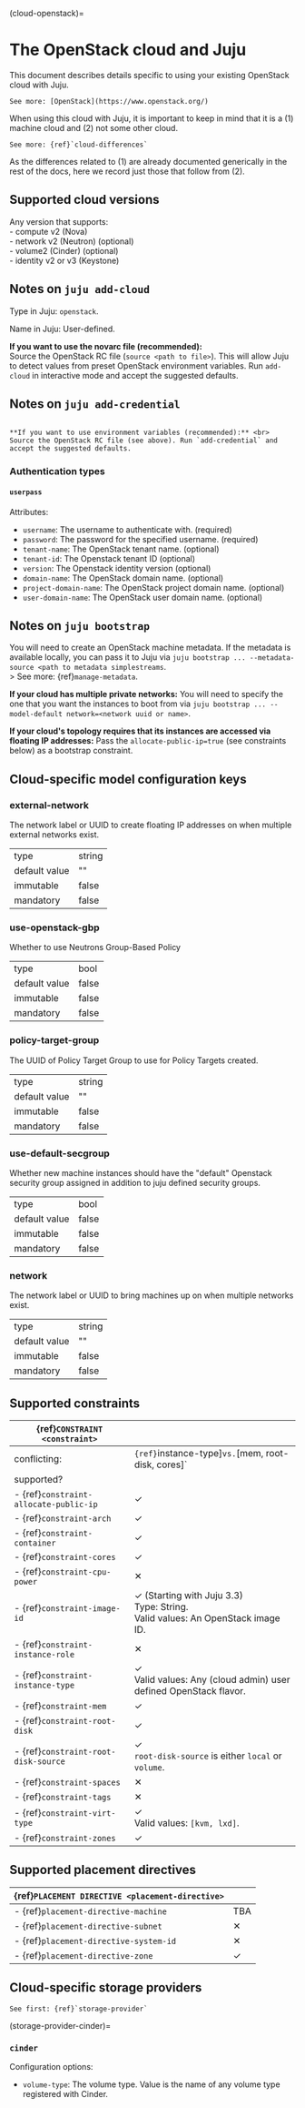 (cloud-openstack)=
# The OpenStack cloud and Juju

This document describes details specific to using your existing OpenStack cloud with Juju.

```{ibnote}
See more: [OpenStack](https://www.openstack.org/)
```

When using this cloud with Juju, it is important to keep in mind that it is a (1) machine cloud and (2) not some other cloud.

```{ibnote}
See more: {ref}`cloud-differences`
```

As the differences related to (1) are already documented generically in the rest of the docs, here we record just those that follow from (2).

## Supported cloud versions

Any version that supports: <br> - compute v2 (Nova) <br> - network v2 (Neutron) (optional) <br> - volume2 (Cinder) (optional) <br> - identity v2 or v3 (Keystone)

## Notes on `juju add-cloud`

Type in Juju: `openstack`.

Name in Juju: User-defined.

**If you want to use the novarc file (recommended):** <br> Source the OpenStack RC file (`source <path to file>`). This will allow Juju to detect values from preset OpenStack environment variables. Run `add-cloud` in interactive mode and accept the suggested defaults.

## Notes on `juju add-credential`

```{important}

**If you want to use environment variables (recommended):** <br> Source the OpenStack RC file (see above). Run `add-credential` and accept the suggested defaults.

```

### Authentication types

#### `userpass`

Attributes:

- `username`: The username to authenticate with. (required)
- `password`: The password for the specified username. (required)
- `tenant-name`: The OpenStack tenant name. (optional)
- `tenant-id`: The Openstack tenant ID (optional)
- `version`: The Openstack identity version (optional)
- `domain-name`: The OpenStack domain name. (optional)
- `project-domain-name`: The OpenStack project domain name. (optional)
- `user-domain-name`: The OpenStack user domain name. (optional)


## Notes on `juju bootstrap`

You will need to create an OpenStack machine metadata. If the metadata is available locally, you can pass it to Juju via `juju bootstrap ... --metadata-source <path to metadata simplestreams`. <br> > See more: {ref}`manage-metadata`. <p> **If your cloud has multiple private networks:** You will need to specify the one that you want the instances to boot from via `juju bootstrap ... --model-default network=<network uuid or name>`. <p> **If your cloud's topology requires that its instances are accessed via floating IP addresses:** Pass the `allocate-public-ip=true` (see constraints below) as a bootstrap constraint.

## Cloud-specific model configuration keys

### external-network
The network label or UUID to create floating IP addresses on when multiple external networks exist.

| | |
|-|-|
| type | string |
| default value | "" |
| immutable | false |
| mandatory | false |

### use-openstack-gbp
Whether to use Neutrons Group-Based Policy

| | |
|-|-|
| type | bool |
| default value | false |
| immutable | false |
| mandatory | false |

### policy-target-group
The UUID of Policy Target Group to use for Policy Targets created.

| | |
|-|-|
| type | string |
| default value | "" |
| immutable | false |
| mandatory | false |

### use-default-secgroup
Whether new machine instances should have the "default" Openstack security group assigned in addition to juju defined security groups.

| | |
|-|-|
| type | bool |
| default value | false |
| immutable | false |
| mandatory | false |

### network
The network label or UUID to bring machines up on when multiple networks exist.

| | |
|-|-|
| type | string |
| default value | "" |
| immutable | false |
| mandatory | false |

## Supported constraints

| {ref}`CONSTRAINT <constraint>`         |                                                                                                |
|----------------------------------------|------------------------------------------------------------------------------------------------|
| conflicting:                           | `{ref}`instance-type]` vs. `[mem, root-disk, cores]`                                           |
| supported?                             |                                                                                                |
| - {ref}`constraint-allocate-public-ip` | &#10003;                                                                                       |
| - {ref}`constraint-arch`               | &#10003;                                                                                       |
| - {ref}`constraint-container`          | &#10003;                                                                                       |
| - {ref}`constraint-cores`              | &#10003;                                                                                       |
| - {ref}`constraint-cpu-power`          | &#10005;                                                                                       |
| - {ref}`constraint-image-id`           | &#10003; (Starting with Juju 3.3) <br> Type: String. <br> Valid values: An OpenStack image ID. |
| - {ref}`constraint-instance-role`      | &#10005;                                                                                       |
| - {ref}`constraint-instance-type`      | &#10003; <br> Valid values: Any (cloud admin) user defined OpenStack flavor.                   |
| - {ref}`constraint-mem`                | &#10003;                                                                                       |
| - {ref}`constraint-root-disk`          | &#10003;                                                                                       |
| - {ref}`constraint-root-disk-source`   | &#10003; <br> `root-disk-source` is either `local` or `volume`.                                |
| - {ref}`constraint-spaces`             | &#10005;                                                                                       |
| - {ref}`constraint-tags`               | &#10005;                                                                                       |
| - {ref}`constraint-virt-type`          | &#10003; <br> Valid values: `[kvm, lxd]`.                                                      |
| - {ref}`constraint-zones`                         | &#10003;                                                                                       |

## Supported placement directives

| {ref}`PLACEMENT DIRECTIVE <placement-directive>` |          |
|--------------------------------------------------|----------|
| - {ref}`placement-directive-machine`             | TBA      |
| - {ref}`placement-directive-subnet`              | &#10005; |
| - {ref}`placement-directive-system-id`           | &#10005; |
| - {ref}`placement-directive-zone`                | &#10003; |


## Cloud-specific storage providers

```{ibnote}
See first: {ref}`storage-provider`
```

(storage-provider-cinder)=
### `cinder`

Configuration options:

- `volume-type`: The volume type. Value is the name of any volume type registered with Cinder.
